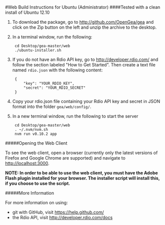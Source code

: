 #Web Build Instructions for Ubuntu (Administrator)
####Tested with a clean install of Ubuntu 12.10


1. To download the package, go to <http://github.com/OpenGea/gea> and click on the Zip button on the left and unzip the archive to the desktop.

2. In a terminal window, run the following: 
		
		cd Desktop/gea-master/web
		./ubuntu-installer.sh 

3. If you do not have an Rdio API key, go to <http://developer.rdio.com/> and follow the section labeled "How to Get Started". Then create a text file named `rdio.json` with the following content:

		{
  			"key": "YOUR_RDIO_KEY",
  			"secret": "YOUR_RDIO_SECRET"
		}

4. Copy your rdio.json file containing your Rdio API key and secret in JSON format into the folder `gea/web/config/`.

5. In a new terminal window, run the following to start the server

		cd Desktop/gea-master/web
		. ~/.nvm/nvm.sh
		nvm run v0.10.2 app

#####Opening the Web Client

To see the web client, open a browser (currently only the latest versions of Firefox and Google Chrome are supported) and navigate to <http://localhost:3000>. 

**NOTE: In order to be able to use the web client, you must have the Adobe Flash plugin installed for your browser. The installer script will install this, if you choose to use the script.**

#####More Information

For more information on using:
* git with GitHub, visit <https://help.github.com/>
* the Rdio API, visit <http://developer.rdio.com/docs>
